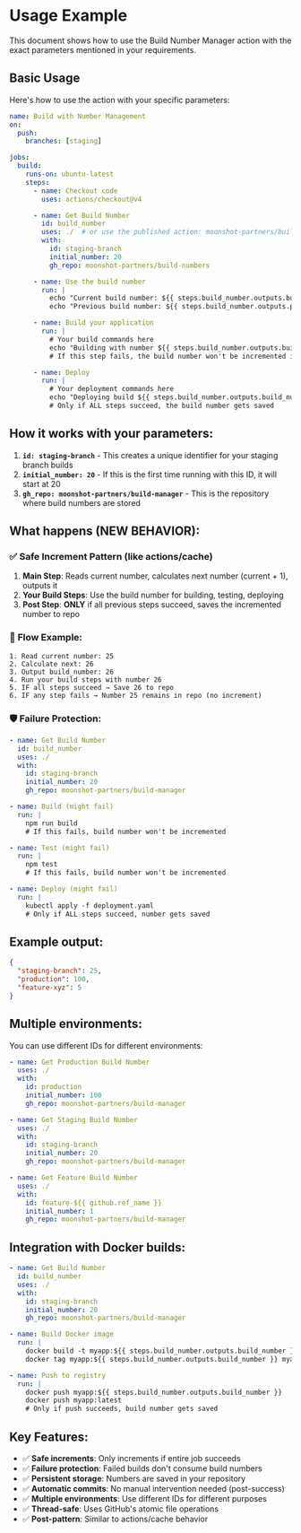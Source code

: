 # Usage Example

This document shows how to use the Build Number Manager action with the exact parameters mentioned in your requirements.

## Basic Usage

Here's how to use the action with your specific parameters:

```yaml
name: Build with Number Management
on:
  push:
    branches: [staging]

jobs:
  build:
    runs-on: ubuntu-latest
    steps:
      - name: Checkout code
        uses: actions/checkout@v4

      - name: Get Build Number
        id: build_number
        uses: ./  # or use the published action: moonshot-partners/build-number-manager@v1
        with:
          id: staging-branch
          initial_number: 20
          gh_repo: moonshot-partners/build-numbers

      - name: Use the build number
        run: |
          echo "Current build number: ${{ steps.build_number.outputs.build_number }}"
          echo "Previous build number: ${{ steps.build_number.outputs.previous_number }}"

      - name: Build your application
        run: |
          # Your build commands here
          echo "Building with number ${{ steps.build_number.outputs.build_number }}"
          # If this step fails, the build number won't be incremented in the repo

      - name: Deploy
        run: |
          # Your deployment commands here
          echo "Deploying build ${{ steps.build_number.outputs.build_number }}"
          # Only if ALL steps succeed, the build number gets saved
```

## How it works with your parameters:

1. **`id: staging-branch`** - This creates a unique identifier for your staging branch builds
2. **`initial_number: 20`** - If this is the first time running with this ID, it will start at 20
3. **`gh_repo: moonshot-partners/build-manager`** - This is the repository where build numbers are stored

## What happens (NEW BEHAVIOR):

### ✅ **Safe Increment Pattern** (like actions/cache)

1. **Main Step**: Reads current number, calculates next number (current + 1), outputs it
2. **Your Build Steps**: Use the build number for building, testing, deploying
3. **Post Step**: **ONLY** if all previous steps succeed, saves the incremented number to repo

### 🔄 **Flow Example**:

```
1. Read current number: 25
2. Calculate next: 26
3. Output build_number: 26
4. Run your build steps with number 26
5. IF all steps succeed → Save 26 to repo
6. IF any step fails → Number 25 remains in repo (no increment)
```

### 🛡️ **Failure Protection**:

```yaml
- name: Get Build Number
  id: build_number
  uses: ./
  with:
    id: staging-branch
    initial_number: 20
    gh_repo: moonshot-partners/build-manager

- name: Build (might fail)
  run: |
    npm run build
    # If this fails, build number won't be incremented

- name: Test (might fail)  
  run: |
    npm test
    # If this fails, build number won't be incremented

- name: Deploy (might fail)
  run: |
    kubectl apply -f deployment.yaml
    # Only if ALL steps succeed, number gets saved
```

## Example output:

```json
{
  "staging-branch": 25,
  "production": 100,
  "feature-xyz": 5
}
```

## Multiple environments:

You can use different IDs for different environments:

```yaml
- name: Get Production Build Number
  uses: ./
  with:
    id: production
    initial_number: 100
    gh_repo: moonshot-partners/build-manager

- name: Get Staging Build Number
  uses: ./
  with:
    id: staging-branch
    initial_number: 20
    gh_repo: moonshot-partners/build-manager

- name: Get Feature Build Number
  uses: ./
  with:
    id: feature-${{ github.ref_name }}
    initial_number: 1
    gh_repo: moonshot-partners/build-manager
```

## Integration with Docker builds:

```yaml
- name: Get Build Number
  id: build_number
  uses: ./
  with:
    id: staging-branch
    initial_number: 20
    gh_repo: moonshot-partners/build-manager

- name: Build Docker image
  run: |
    docker build -t myapp:${{ steps.build_number.outputs.build_number }} .
    docker tag myapp:${{ steps.build_number.outputs.build_number }} myapp:latest

- name: Push to registry
  run: |
    docker push myapp:${{ steps.build_number.outputs.build_number }}
    docker push myapp:latest
    # Only if push succeeds, build number gets saved
```

## Key Features:

- ✅ **Safe increments**: Only increments if entire job succeeds
- ✅ **Failure protection**: Failed builds don't consume build numbers
- ✅ **Persistent storage**: Numbers are saved in your repository
- ✅ **Automatic commits**: No manual intervention needed (post-success)
- ✅ **Multiple environments**: Use different IDs for different purposes
- ✅ **Thread-safe**: Uses GitHub's atomic file operations
- ✅ **Post-pattern**: Similar to actions/cache behavior
